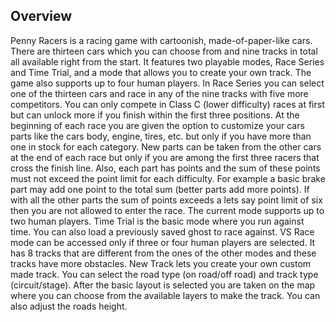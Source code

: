 ## Overview

Penny Racers is a racing game with cartoonish, made-of-paper-like cars. There are thirteen cars which you can choose from and nine tracks in total all available right from the start. It features two playable modes, Race Series and Time Trial, and a mode that allows you to create your own track. The game also supports up to four human players. In Race Series you can select one of the thirteen cars and race in any of the nine tracks with five more competitors. You can only compete in Class C (lower difficulty) races at first but can unlock more if you finish within the first three positions. At the beginning of each race you are given the option to customize your cars parts like the cars body, engine, tires, etc. but only if you have more than one in stock for each category. New parts can be taken from the other cars at the end of each race but only if you are among the first three racers that cross the finish line. Also, each part has points and the sum of these points must not exceed the point limit for each difficulty. For example a basic brake part may add one point to the total sum (better parts add more points). If with all the other parts the sum of points exceeds a lets say point limit of six then you are not allowed to enter the race. The current mode supports up to two human players. Time Trial is the basic mode where you run against time. You can also load a previously saved ghost to race against. VS Race mode can be accessed only if three or four human players are selected. It has 8 tracks that are different from the ones of the other modes and these tracks have more obstacles. New Track lets you create your own custom made track. You can select the road type (on road/off road) and track type (circuit/stage). After the basic layout is selected you are taken on the map where you can choose from the available layers to make the track. You can also adjust the roads height.